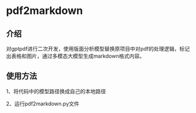 # pdf2markdown
## 介绍
对gptpdf进行二次开发，使用版面分析模型替换原项目中对pdf的处理逻辑，标记出表格和图片，通过多模态大模型生成markdown格式内容。

## 使用方法
1、将代码中的模型路径换成自己的本地路径

2、运行pdf2markdown.py文件
